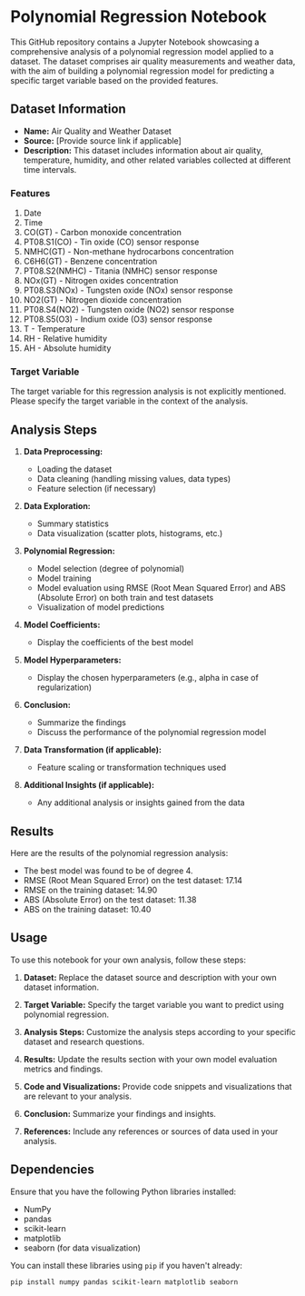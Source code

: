 # Polynomial Regression Notebook

This GitHub repository contains a Jupyter Notebook showcasing a comprehensive analysis of a polynomial regression model applied to a dataset. The dataset comprises air quality measurements and weather data, with the aim of building a polynomial regression model for predicting a specific target variable based on the provided features.

## Dataset Information

- **Name:** Air Quality and Weather Dataset
- **Source:** [Provide source link if applicable]
- **Description:** This dataset includes information about air quality, temperature, humidity, and other related variables collected at different time intervals.

### Features

1. Date
2. Time
3. CO(GT) - Carbon monoxide concentration
4. PT08.S1(CO) - Tin oxide (CO) sensor response
5. NMHC(GT) - Non-methane hydrocarbons concentration
6. C6H6(GT) - Benzene concentration
7. PT08.S2(NMHC) - Titania (NMHC) sensor response
8. NOx(GT) - Nitrogen oxides concentration
9. PT08.S3(NOx) - Tungsten oxide (NOx) sensor response
10. NO2(GT) - Nitrogen dioxide concentration
11. PT08.S4(NO2) - Tungsten oxide (NO2) sensor response
12. PT08.S5(O3) - Indium oxide (O3) sensor response
13. T - Temperature
14. RH - Relative humidity
15. AH - Absolute humidity

### Target Variable

The target variable for this regression analysis is not explicitly mentioned. Please specify the target variable in the context of the analysis.

## Analysis Steps

1. **Data Preprocessing:**
   - Loading the dataset
   - Data cleaning (handling missing values, data types)
   - Feature selection (if necessary)
   
2. **Data Exploration:**
   - Summary statistics
   - Data visualization (scatter plots, histograms, etc.)
   
3. **Polynomial Regression:**
   - Model selection (degree of polynomial)
   - Model training
   - Model evaluation using RMSE (Root Mean Squared Error) and ABS (Absolute Error) on both train and test datasets
   - Visualization of model predictions
   
4. **Model Coefficients:**
   - Display the coefficients of the best model
   
5. **Model Hyperparameters:**
   - Display the chosen hyperparameters (e.g., alpha in case of regularization)
   
6. **Conclusion:**
   - Summarize the findings
   - Discuss the performance of the polynomial regression model
   
7. **Data Transformation (if applicable):**
   - Feature scaling or transformation techniques used
   
8. **Additional Insights (if applicable):**
   - Any additional analysis or insights gained from the data

## Results

Here are the results of the polynomial regression analysis:

- The best model was found to be of degree 4.
- RMSE (Root Mean Squared Error) on the test dataset: 17.14
- RMSE on the training dataset: 14.90
- ABS (Absolute Error) on the test dataset: 11.38
- ABS on the training dataset: 10.40

## Usage

To use this notebook for your own analysis, follow these steps:

1. **Dataset:** Replace the dataset source and description with your own dataset information.

2. **Target Variable:** Specify the target variable you want to predict using polynomial regression.

3. **Analysis Steps:** Customize the analysis steps according to your specific dataset and research questions.

4. **Results:** Update the results section with your own model evaluation metrics and findings.

5. **Code and Visualizations:** Provide code snippets and visualizations that are relevant to your analysis.

6. **Conclusion:** Summarize your findings and insights.

7. **References:** Include any references or sources of data used in your analysis.

## Dependencies

Ensure that you have the following Python libraries installed:

- NumPy
- pandas
- scikit-learn
- matplotlib
- seaborn (for data visualization)

You can install these libraries using `pip` if you haven't already:

```bash
pip install numpy pandas scikit-learn matplotlib seaborn
